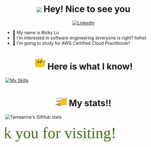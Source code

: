 <h1 align="center"> <img src="https://emojis.slackmojis.com/emojis/images/1531849430/4246/blob-sunglasses.gif?1531849430" width="36"/> Hey! Nice to see you </h1>
<p align="center"> 
    <a href="https://www.linkedin.com/in/rilu1103/" target="_blank"><img alt="LinkedIn" src="https://img.shields.io/badge/-Ricky Lu-0077B5?style=flat-square&logo=Linkedin&logoColor=white"></a>
</p> 

- 👋 My name is Ricky Lu
- 👀 I’m interested in software engineering (everyone is right? hehe)
- 🤔 I'm going to study for AWS Certified Cloud Practitioner!


<h1 align="center"> <img src="meow_attentionreverse.gif" width="36"/> Here is what I know!</h1>

[![My Skills](https://skillicons.dev/icons?i=django,python,java,html,js,css,jenkins,linux)](https://skillicons.dev)

<h1 align="center"> <img src="meow_code.gif" width="36"/> My stats!!</h1>

![Tamaarine's GitHub stats](https://github-readme-stats.vercel.app/api?username=Tamaarine&show_icons=true&theme=dark)

<marquee style="font-size:50px; font-family: cursive; color: #466D1D;" scrollamount="30" >Thank you for visiting!</marquee>